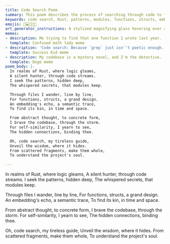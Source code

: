 ```yaml
---
title: Code Search Poem
summary: This poem describes the process of searching through code to find patterns, connections, and hidden meanings. It highlights the role of code search in understanding the codebase and revealing its underlying structure and purpose.
keywords: code search, Rust, patterns, modules, functions, structs, embeddings, semantic trace, self-similarity, codebase, wisdom, connections, project soul
emojis: 🔎💻✨🌌🔗
art_generator_instructions: A stylized magnifying glass hovering over a complex, glowing network of code lines. As the magnifying glass moves, connections and patterns within the code illuminate, revealing hidden structures. Abstract representations of embeddings and semantic traces could flow through the network. The overall feeling should be one of discovery, intellectual exploration, and the beauty of uncovering hidden order in complex systems.
memes:
- description: Me trying to find that one function I wrote last year.
  template: Confused math lady meme
- description: 'Code search: Because `grep` just isn''t poetic enough.'
  template: Success Kid meme
- description: My codebase is a mystery novel, and I'm the detective.
  template: Doge meme
poem_body: |-
  In realms of Rust, where logic gleams,
  A silent hunter, through code streams.
  I seek the patterns, hidden deep,
  The whispered secrets, that modules keep.

  Through files I wander, line by line,
  For functions, structs, a grand design.
  An embedding's echo, a semantic trace,
  To find its kin, in time and space.

  From abstract thought, to concrete form,
  I brave the codebase, through the storm.
  For self-similarity, I yearn to see,
  The hidden connections, binding thee.

  Oh, code search, my tireless guide,
  Unveil the wisdom, where it hides.
  From scattered fragments, make them whole,
  To understand the project's soul.

---
```

In realms of Rust, where logic gleams,
A silent hunter, through code streams.
I seek the patterns, hidden deep,
The whispered secrets, that modules keep.

Through files I wander, line by line,
For functions, structs, a grand design.
An embedding's echo, a semantic trace,
To find its kin, in time and space.

From abstract thought, to concrete form,
I brave the codebase, through the storm.
For self-similarity, I yearn to see,
The hidden connections, binding thee.

Oh, code search, my tireless guide,
Unveil the wisdom, where it hides.
From scattered fragments, make them whole,
To understand the project's soul.